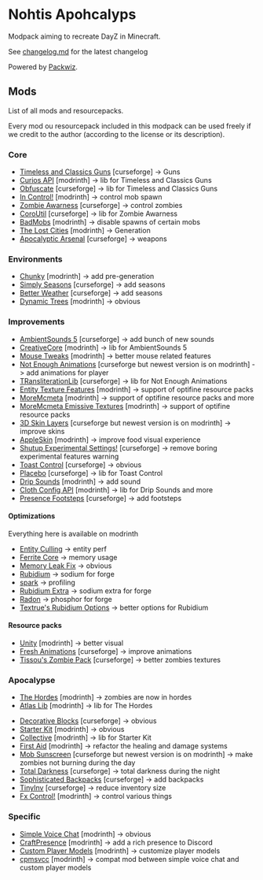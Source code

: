 # Nohtis Apohcalyps

Modpack aiming to recreate DayZ in Minecraft.

See [changelog.md](/changelog.md) for the latest changelog

Powered by [Packwiz](https://github.com/packwiz/packwiz).

## Mods

List of all mods and resourcepacks.

Every mod ou resourcepack included in this modpack can be used freely if we credit to the author (according to the license or its description).

### Core

- [Timeless and Classics Guns](https://www.curseforge.com/minecraft/mc-mods/timeless-and-classic-guns-tac) [curseforge] -> Guns
- [Curios API](https://modrinth.com/mod/curios) [modrinth] -> lib for Timeless and Classics Guns 
- [Obfuscate](https://www.curseforge.com/minecraft/mc-mods/obfuscate) [curseforge] -> lib for Timeless and Classics Guns 
- [In Control!](https://modrinth.com/mod/in-control) [modrinth] -> control mob spawn
- [Zombie Awarness](https://www.curseforge.com/minecraft/mc-mods/zombie-awareness) [curseforge] -> control zombies 
- [CoroUtil](https://www.curseforge.com/minecraft/mc-mods/coroutil) [curseforge] -> lib for Zombie Awarness 
- [BadMobs](https://modrinth.com/mod/bad-mobs) [modrinth] -> disable spawns of certain mobs 
- [The Lost Cities](https://modrinth.com/mod/the-lost-cities) [modrinth] -> Generation
- [Apocalyptic Arsenal](https://legacy.curseforge.com/minecraft/mc-mods/apocalyptic-arsenal) [curseforge] -> weapons

### Environments

<!-- - [Terra](https://modrinth.com/plugin/terra) [modrinth] -> better generation -->
- [Chunky](https://modrinth.com/plugin/chunky) [modrinth] -> add pre-generation
- [Simply Seasons](https://legacy.curseforge.com/minecraft/mc-mods/simply-seasons) [curseforge] -> add seasons
- [Better Weather](https://legacy.curseforge.com/minecraft/mc-mods/better-weather) [curseforge] -> add seasons
- [Dynamic Trees](https://modrinth.com/mod/dynamictrees) [modrinth] -> obvious

### Improvements

- [AmbientSounds 5](https://legacy.curseforge.com/minecraft/mc-mods/ambientsounds) [curseforge] -> add bunch of new sounds
- [CreativeCore](https://modrinth.com/mod/creativecore) [modrinth] -> lib for AmbientSounds 5
- [Mouse Tweaks](https://modrinth.com/mod/mouse-tweaks) [modrinth] -> better mouse related features
- [Not Enough Animations](https://legacy.curseforge.com/minecraft/mc-mods/not-enough-animations) [curseforge but newest version is on modrinth] -> add animations for player
- [TRansliterationLib](https://legacy.curseforge.com/minecraft/mc-mods/transliterationlib) [curseforge] -> lib for Not Enough Animations
- [Entity Texture Features](https://modrinth.com/mod/entitytexturefeatures) [modrinth] -> support of optifine resource packs
- [MoreMcmeta](https://modrinth.com/mod/moremcmeta) [modrinth] -> support of optifine resource packs and more
- [MoreMcmeta Emissive Textures](https://modrinth.com/mod/moremcmeta-emissive) [modrinth] -> support of optifine resource packs
- [3D Skin Layers](https://legacy.curseforge.com/minecraft/mc-mods/skin-layers-3d) [curseforge but newest version is on modrinth] -> improve skins
- [AppleSkin](https://modrinth.com/mod/appleskin) [modrinth] -> improve food visual experience
- [Shutup Experimental Settings!](https://legacy.curseforge.com/minecraft/mc-mods/shutup-experimental-settings) [curseforge] -> remove boring experimental features warning
- [Toast Control](https://legacy.curseforge.com/minecraft/mc-mods/toast-control) [curseforge] -> obvious
- [Placebo](https://legacy.curseforge.com/minecraft/mc-mods/placebo) [curseforge] -> lib for Toast Control 
- [Drip Sounds](https://modrinth.com/mod/waterdripsound) [modrinth] -> add sound
- [Cloth Config API](https://modrinth.com/mod/waterdripsound) [modrinth] -> lib for Drip Sounds and more
- [Presence Footsteps](https://legacy.curseforge.com/minecraft/mc-mods/presence-footsteps-forge) [curseforge] -> add footsteps

#### Optimizations

Everything here is available on modrinth

- [Entity Culling](https://modrinth.com/mod/entityculling) -> entity perf
- [Ferrite Core](https://modrinth.com/mod/ferrite-core) -> memory usage
- [Memory Leak Fix](https://modrinth.com/mod/memoryleakfix) -> obvious
- [Rubidium](https://modrinth.com/mod/rubidium) -> sodium for forge
- [spark](https://modrinth.com/mod/spark) -> profiling
- [Rubidium Extra](https://modrinth.com/mod/rubidium-extra) -> sodium extra for forge
- [Radon](https://modrinth.com/mod/radon) -> phosphor for forge
- [Textrue's Rubidium Options](https://modrinth.com/mod/textrues-rubidium-options) -> better options for Rubidium

#### Resource packs

- [Unity](https://modrinth.com/resourcepack/unity) [modrinth] -> better visual
- [Fresh Animations](https://legacy.curseforge.com/minecraft/texture-packs/fresh-animations) [curseforge] -> improve animations
- [Tissou's Zombie Pack](https://legacy.curseforge.com/minecraft/texture-packs/tissous-zombie-pack-optifine-1-7x-1-19) [curseforge] -> better zombies textures

### Apocalypse

- [The Hordes](https://modrinth.com/mod/the-hordes) [modrinth] -> zombies are now in hordes
- [Atlas Lib](https://modrinth.com/mod/atlas-lib) [modrinth] -> lib for The Hordes 
<!-- - [ChestRefill](https://modrinth.com/mod/chestrefill) [modrinth] -> refill chests NOT AVAILABLE FOR 1.16.5 -->
- [Decorative Blocks](https://legacy.curseforge.com/minecraft/mc-mods/decorative-blocks) [curseforge] -> obvious
- [Starter Kit](https://modrinth.com/mod/starter-kit) [modrinth] -> obvious
- [Collective](https://modrinth.com/mod/starter-kit) [modrinth] -> lib for Starter Kit
- [First Aid](https://modrinth.com/mod/firstaid) [modrinth] -> refactor the healing and damage systems
- [Mob Sunscreen](https://modrinth.com/mod/mob-sunscreen) [curseforge but newest version is on modrinth] -> make zombies not burning during the day
- [Total Darkness](https://www.curseforge.com/minecraft/mc-mods/total-darkness) [curseforge] -> total darkness during the night
- [Sophisticated Backpacks](https://legacy.curseforge.com/minecraft/mc-mods/sophisticated-backpacks) [curseforge] -> add backpacks
- [TinyInv](https://legacy.curseforge.com/minecraft/mc-mods/tinyinv) [curseforge] -> reduce inventory size
- [Fx Control!](https://modrinth.com/mod/fx-control) [modrinth] -> control various things

### Specific

- [Simple Voice Chat](https://modrinth.com/plugin/simple-voice-chat) [modrinth] -> obvious
- [CraftPresence](https://modrinth.com/mod/craftpresence) [modrinth] -> add a rich presence to Discord
- [Custom Player Models](https://modrinth.com/plugin/custom-player-models) [modrinth] -> customize player models
- [cpmsvcc](https://modrinth.com/mod/cpmsvcc) [modrinth] -> compat mod between simple voice chat and custom player models


